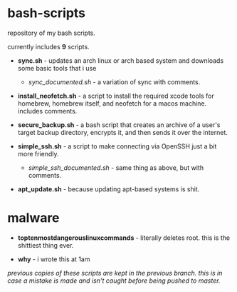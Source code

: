 # bash-scripts
repository of my bash scripts.

currently includes **9** scripts.

* **sync.sh** - updates an arch linux or arch based system and downloads some basic tools that i use
  * *sync_documented.sh* - a variation of sync with comments.
* **install_neofetch.sh** - a script to install the required xcode tools for homebrew, homebrew itself, and neofetch for a macos machine. includes comments.

* **secure_backup.sh** - a bash script that creates an archive of a user's target backup directory, encrypts it, and then sends it over the internet.

* **simple_ssh.sh** - a script to make connecting via OpenSSH just a bit more friendly.
  *  *simple_ssh_documented.sh* - same thing as above, but with comments.
* **apt_update.sh** - because updating apt-based systems is shit.

# malware

* **toptenmostdangerouslinuxcommands** - literally deletes root. this is the shittiest thing ever.

* **why** - i wrote this at 1am

*previous copies of these scripts are kept in the previous branch. this is in case a mistake is made and isn't caught before being pushed to master.*
